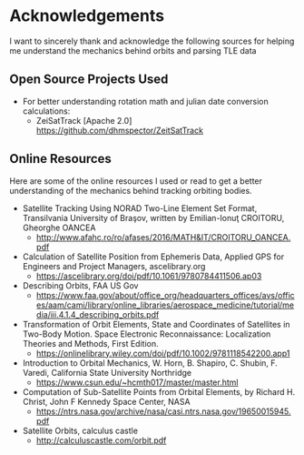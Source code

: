 # Acknowledgements 

I want to sincerely thank and acknowledge the following sources for helping me understand the mechanics behind orbits and parsing TLE data

## Open Source Projects Used
- For better understanding rotation math and julian date conversion calculations: 
  - ZeiSatTrack [Apache 2.0] https://github.com/dhmspector/ZeitSatTrack

## Online Resources
Here are some of the online resources I used or read to get a better understanding of the mechanics behind tracking orbiting bodies.

- Satellite Tracking Using NORAD Two-Line Element Set Format, Transilvania University of Braşov, written by Emilian-Ionuţ CROITORU, Gheorghe OANCEA
	- http://www.afahc.ro/ro/afases/2016/MATH&IT/CROITORU_OANCEA.pdf
- Calculation of Satellite Position from Ephemeris Data, Applied GPS for Engineers and Project Managers, ascelibrary.org
	- https://ascelibrary.org/doi/pdf/10.1061/9780784411506.ap03
- Describing Orbits, FAA US Gov
	- https://www.faa.gov/about/office_org/headquarters_offices/avs/offices/aam/cami/library/online_libraries/aerospace_medicine/tutorial/media/iii.4.1.4_describing_orbits.pdf
- Transformation of Orbit Elements, State and Coordinates of Satellites in Two-Body Motion. Space Electronic Reconnaissance: Localization Theories and Methods, First Edition.
	- https://onlinelibrary.wiley.com/doi/pdf/10.1002/9781118542200.app1
- Introduction to Orbital Mechanics, W. Horn, B. Shapiro, C. Shubin, F. Varedi, California State University Northridge
	- https://www.csun.edu/~hcmth017/master/master.html
- Computation of Sub-Satellite Points from Orbital Elements, by Richard H. Christ, John F Kennedy Space Center, NASA
	- https://ntrs.nasa.gov/archive/nasa/casi.ntrs.nasa.gov/19650015945.pdf
- Satellite Orbits, calculus castle	
	- http://calculuscastle.com/orbit.pdf